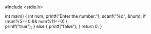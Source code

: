#include <stdio.h>

int main() {
    int num;
    printf("Enter the number:");
    scanf("%d", &num);
    if (num%5==0 && num%11==0) 
    {   
        printf("true");
    }
    else
    {
        printf("false");
    }
    return 0;
}
